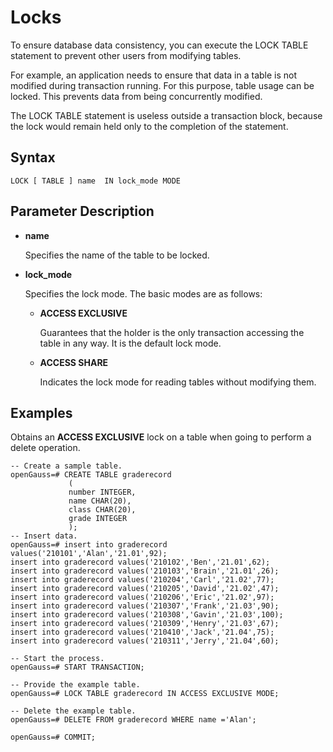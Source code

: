 # Locks<a name="EN-US_TOPIC_0000001209981914"></a>

To ensure database data consistency, you can execute the LOCK TABLE statement to prevent other users from modifying tables.

For example, an application needs to ensure that data in a table is not modified during transaction running. For this purpose, table usage can be locked. This prevents data from being concurrently modified.

The LOCK TABLE statement is useless outside a transaction block, because the lock would remain held only to the completion of the statement.

## Syntax<a name="section1632155118333"></a>

```
LOCK [ TABLE ] name  IN lock_mode MODE
```

## Parameter Description<a name="section6973139183420"></a>

-   **name**

    Specifies the name of the table to be locked.

-   **lock\_mode**

    Specifies the lock mode. The basic modes are as follows:

    -   **ACCESS EXCLUSIVE**

        Guarantees that the holder is the only transaction accessing the table in any way. It is the default lock mode.

    -   **ACCESS SHARE**

        Indicates the lock mode for reading tables without modifying them.



## Examples<a name="en-us_topic_0283136808_en-us_topic_0237122168_en-us_topic_0059778442_s9884bdbe455b460a9a2dde267283b75b"></a>

Obtains an  **ACCESS EXCLUSIVE**  lock on a table when going to perform a delete operation.

```
-- Create a sample table.
openGauss=# CREATE TABLE graderecord  
             (  
             number INTEGER,  
             name CHAR(20),  
             class CHAR(20),  
             grade INTEGER
             );
-- Insert data.
openGauss=# insert into graderecord values('210101','Alan','21.01',92);  
insert into graderecord values('210102','Ben','21.01',62);  
insert into graderecord values('210103','Brain','21.01',26);  
insert into graderecord values('210204','Carl','21.02',77);  
insert into graderecord values('210205','David','21.02',47);  
insert into graderecord values('210206','Eric','21.02',97);  
insert into graderecord values('210307','Frank','21.03',90);  
insert into graderecord values('210308','Gavin','21.03',100); 
insert into graderecord values('210309','Henry','21.03',67);  
insert into graderecord values('210410','Jack','21.04',75);  
insert into graderecord values('210311','Jerry','21.04',60);

-- Start the process.
openGauss=# START TRANSACTION;

-- Provide the example table.
openGauss=# LOCK TABLE graderecord IN ACCESS EXCLUSIVE MODE;

-- Delete the example table.
openGauss=# DELETE FROM graderecord WHERE name ='Alan';

openGauss=# COMMIT;
```

